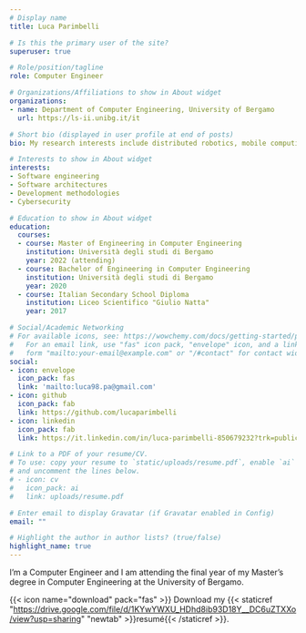 ```yaml
---
# Display name
title: Luca Parimbelli

# Is this the primary user of the site?
superuser: true

# Role/position/tagline
role: Computer Engineer

# Organizations/Affiliations to show in About widget
organizations:
- name: Department of Computer Engineering, University of Bergamo
  url: https://ls-ii.unibg.it/it

# Short bio (displayed in user profile at end of posts)
bio: My research interests include distributed robotics, mobile computing and programmable matter.

# Interests to show in About widget
interests:
- Software engineering
- Software architectures
- Development methodologies
- Cybersecurity

# Education to show in About widget
education:
  courses:
  - course: Master of Engineering in Computer Engineering
    institution: Università degli studi di Bergamo
    year: 2022 (attending)
  - course: Bachelor of Engineering in Computer Engineering
    institution: Università degli studi di Bergamo
    year: 2020
  - course: Italian Secondary School Diploma
    institution: Liceo Scientifico "Giulio Natta"
    year: 2017

# Social/Academic Networking
# For available icons, see: https://wowchemy.com/docs/getting-started/page-builder/#icons
#   For an email link, use "fas" icon pack, "envelope" icon, and a link in the
#   form "mailto:your-email@example.com" or "/#contact" for contact widget.
social:
- icon: envelope
  icon_pack: fas
  link: 'mailto:luca98.pa@gmail.com'
- icon: github
  icon_pack: fab
  link: https://github.com/lucaparimbelli
- icon: linkedin
  icon_pack: fab
  link: https://it.linkedin.com/in/luca-parimbelli-850679232?trk=public_profile_samename-profile

# Link to a PDF of your resume/CV.
# To use: copy your resume to `static/uploads/resume.pdf`, enable `ai` icons in `params.toml`, 
# and uncomment the lines below.
# - icon: cv
#   icon_pack: ai
#   link: uploads/resume.pdf

# Enter email to display Gravatar (if Gravatar enabled in Config)
email: ""

# Highlight the author in author lists? (true/false)
highlight_name: true
---
```


I’m a Computer Engineer and I am attending the final year of my Master’s degree in Computer Engineering at the University of Bergamo.

{{< icon name="download" pack="fas" >}} Download my {{< staticref "https://drive.google.com/file/d/1KYwYWXU_HDhd8ib93D18Y__DC6uZTXXo/view?usp=sharing" "newtab" >}}resumé{{< /staticref >}}.
